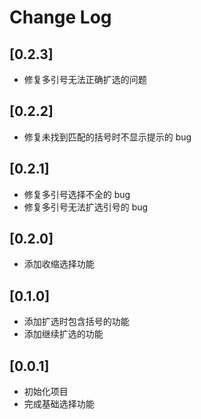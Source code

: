 # Change Log

## [0.2.3]

- 修复多引号无法正确扩选的问题

## [0.2.2]

- 修复未找到匹配的括号时不显示提示的 bug

## [0.2.1]

- 修复多引号选择不全的 bug
- 修复多引号无法扩选引号的 bug

## [0.2.0]

- 添加收缩选择功能

## [0.1.0]

- 添加扩选时包含括号的功能
- 添加继续扩选的功能

## [0.0.1]

- 初始化项目
- 完成基础选择功能
